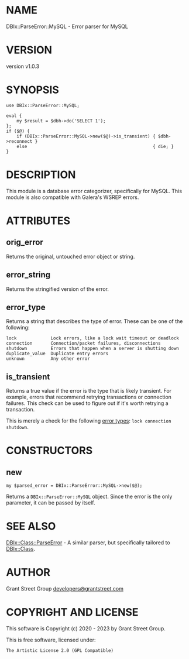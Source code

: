 # NAME

DBIx::ParseError::MySQL - Error parser for MySQL

# VERSION

version v1.0.3

# SYNOPSIS

    use DBIx::ParseError::MySQL;

    eval {
        my $result = $dbh->do('SELECT 1');
    };
    if ($@) {
        if (DBIx::ParseError::MySQL->new($@)->is_transient) { $dbh->reconnect }
        else                                                { die; }
    }

# DESCRIPTION

This module is a database error categorizer, specifically for MySQL. This module is also
compatible with Galera's WSREP errors.

# ATTRIBUTES

## orig\_error

Returns the original, untouched error object or string.

## error\_string

Returns the stringified version of the error.

## error\_type

Returns a string that describes the type of error.  These can be one of the following:

    lock             Lock errors, like a lock wait timeout or deadlock
    connection       Connection/packet failures, disconnections
    shutdown         Errors that happen when a server is shutting down
    duplicate_value  Duplicate entry errors
    unknown          Any other error

## is\_transient

Returns a true value if the error is the type that is likely transient.  For example,
errors that recommend retrying transactions or connection failures.  This check can be
used to figure out if it's worth retrying a transaction.

This is merely a check for the following [error types](#error_type):
`lock connection shutdown`.

# CONSTRUCTORS

## new

    my $parsed_error = DBIx::ParseError::MySQL->new($@);

Returns a `DBIx::ParseError::MySQL` object.  Since the error is the only parameter, it
can be passed by itself.

# SEE ALSO

[DBIx::Class::ParseError](https://metacpan.org/pod/DBIx%3A%3AClass%3A%3AParseError) - A similar parser, but specifically tailored to [DBIx::Class](https://metacpan.org/pod/DBIx%3A%3AClass).

# AUTHOR

Grant Street Group <developers@grantstreet.com>

# COPYRIGHT AND LICENSE

This software is Copyright (c) 2020 - 2023 by Grant Street Group.

This is free software, licensed under:

    The Artistic License 2.0 (GPL Compatible)
